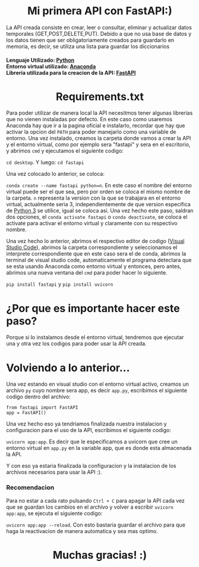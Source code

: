 <h1 align = center>Mi primera API con FastAPI:)</h1>

La API creada consiste en crear, leer o consultar, eliminar y actualizar datos temporales (GET,POST,DELETE,PUT). Debido a que no usa base de datos y los datos tienen que ser obligatoriamente creados para guardarlo en memoria, es decir, se utiliza una lista para guardar los diccionarios

<h4>Lenguaje Utilizado: <a href = "https://www.python.org/">Python</a><br>
    Entorno virtual utilizado: <a href = "https://www.anaconda.com">Anaconda</a><br>
    Libreria utilizada para la creacion de la API: <a href = "https://fastapi.tiangolo.com">FastAPI</a></h4>

<h1 align = center>Requirements.txt</h1>

Para poder utilizar de manera local la API necesitmos tener algunas librerias que no vienen instaladas por defecto. En este caso como usaremos Anaconda hay que ir a la pagina oficial e instalarlo, recordar que hay que activar la opcion del `PATH` para poder manejarlo como una variable de entorno. Una vez instalado, creamos la carpeta donde vamos a crear la API y el entorno virtual, como por ejemplo sera "fastapi" y sera en el escritorio, y abrimos `cmd` y ejecutamos el siguiente codigo:

`cd desktop`. Y luego: `cd fastapi`

Una vez colocado lo anterior, se coloca:

`conda create --name fastapi python=n`. En este caso el nombre del entorno virtual puede ser el que sea, pero por orden se coloca el mismo nombre de la carpeta. `n` representa la version con la que se trabajara en el entorno virtual, actualmente seria 3, independientemente de que version especifica de <a href = "https://www.python.org/">Python 3</a> se utilice, igual se coloca asi. Una vez hecho este paso, saldran dos opciones, el `conda activate fastapi` o `conda deactivate`, se coloca el activate para activar el entorno virtual y claramente con su respectivo nombre.

Una vez hecho lo anterior, abrimos el respectivo editor de codigo (<a href= "https://code.visualstudio.com">Visual Studio Code</a>), abrimos la carpeta correspondiente y seleccionamos el interprete correspondiente que en este caso sera el de conda, abrimos la terminal de visual studio code, automaticamente el programa detectara que se esta usando Anaconda como entorno virtual y entonces, pero antes, abrimos una nueva ventana del `cmd` para poder hacer lo siguiente.

`pip install fastapi` y `pip install uvicorn`

# ¿Por que es importante hacer este paso?

Porque si lo instalamos desde el entorno virtual, tendremos que ejecutar una y otra vez los codigos para poder usar la API creada.

# Volviendo a lo anterior...

Una vez estando en visual studio con el entorno virtual activo, creamos un archivo `py` cuyo nombre sera app, es decir `app.py`, escribimos el siguiente codigo dentro del archivo:

`from fastapi import FastAPI` <br>
`app = FastAPI()`

Una vez hecho eso ya tendriamos finalizada nuestra instalacion y configuracion para el uso de la API, escribimos el siguiente codigo:

`uvicorn app:app`. Es decir que le especificamos a uvicorn que cree un entorno virtual en `app.py` en la variable app, que es donde esta almacenada la API.

Y con eso ya estaria finalizada la configuracion y la instalacion de los archivos necesarios para usar la API :).

<h3>Recomendacion</h3>

Para no estar a cada rato pulsando `Ctrl + C` para apagar la API cada vez que se guardan los cambios en el archivo y volver a escribir `uvicorn app:app`, se ejecuta el siguiente codigo:

`uvicorn app:app --reload`. Con esto bastaria guardar el archivo para que haga la reactivacion de manera automatica y sea mas optimo.

<h1 align = center>Muchas gracias! :)</h1>
